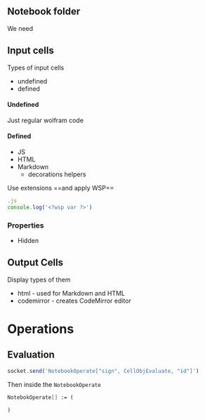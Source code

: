 ## Notebook folder
We need 

## Input cells
Types of input cells
- undefined
- defined

#### Undefined
Just regular wolfram code

#### Defined
- JS
- HTML
- Markdown
  - decorations helpers

Use extensions ==and apply WSP==
```js
.js
console.log('<?wsp var ?>')
```

### Properties
- Hidden

## Output Cells
Display types of them
- html - used for Markdown and HTML
- codemirror - creates CodeMirror editor

# Operations

## Evaluation

```js
socket.send('NotebookOperate["sign", CellObjEvaluate, "id"]')
```

Then inside the `NotebookOperate`

```mathematica
NotebokOperate[] := (

)
```